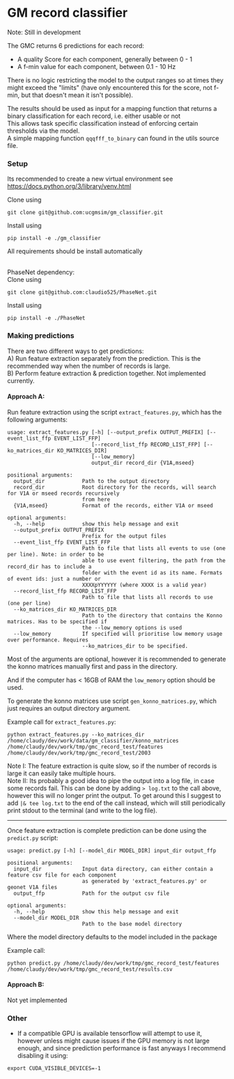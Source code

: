 # GM record classifier

Note: Still in development

The GMC returns 6 predictions for each record:
- A quality Score for each component, generally between 0 - 1  
- A f-min value for each component, between 0.1 - 10 Hz

There is no logic restricting the model to the output ranges so at times they might exceed
the "limits" (have only encountered this for the score, not f-min, but that doesn't mean it isn't possible). 

The results should be used as input for a mapping function that returns a binary classification
for each record, i.e. either usable or not\
This allows task specific classification instead of enforcing certain thresholds via the model.\
A simple mapping function `qqqfff_to_binary` can found in the utils source file.

### Setup
Its recommended to create a new virtual environment see https://docs.python.org/3/library/venv.html  

Clone using
```
git clone git@github.com:ucgmsim/gm_classifier.git
``` 

Install using
```shell script
pip install -e ./gm_classifier
```
All requirements should be install automatically

\
PhaseNet dependency:\
Clone using
```shell script
git clone git@github.com:claudio525/PhaseNet.git
```   

Install using
```shell script
pip install -e ./PhaseNet
``` 

### Making predictions

There are two different ways to get predictions:\
A) Run feature extraction separately from the prediction. This is the recommended way 
when the number of records is large.\
B) Perform feature extraction & prediction together. Not implemented currently.   

#### Approach A:

Run feature extraction using the script `extract_features.py`, which has the following 
arguments:
```
usage: extract_features.py [-h] [--output_prefix OUTPUT_PREFIX] [--event_list_ffp EVENT_LIST_FFP]
                           [--record_list_ffp RECORD_LIST_FFP] [--ko_matrices_dir KO_MATRICES_DIR]
                           [--low_memory]
                           output_dir record_dir {V1A,mseed}

positional arguments:
  output_dir            Path to the output directory
  record_dir            Root directory for the records, will search for V1A or mseed records recursively
                        from here
  {V1A,mseed}           Format of the records, either V1A or mseed

optional arguments:
  -h, --help            show this help message and exit
  --output_prefix OUTPUT_PREFIX
                        Prefix for the output files
  --event_list_ffp EVENT_LIST_FFP
                        Path to file that lists all events to use (one per line). Note: in order to be
                        able to use event filtering, the path from the record_dir has to include a
                        folder with the event id as its name. Formats of event ids: just a number or
                        XXXXpYYYYYY (where XXXX is a valid year)
  --record_list_ffp RECORD_LIST_FFP
                        Path to file that lists all records to use (one per line)
  --ko_matrices_dir KO_MATRICES_DIR
                        Path to the directory that contains the Konno matrices. Has to be specified if
                        the --low_memory options is used
  --low_memory          If specified will prioritise low memory usage over performance. Requires
                        --ko_matrices_dir to be specified.
```
Most of the arguments are optional, however it is recommended to generate the konno matrices 
manually first and pass in the directory.

And if the computer has < 16GB of RAM the `low_memory` option should be used.

To generate the konno matrices use script `gen_konno_matrices.py`, which just requires an output
directory argument.

Example call for `extract_features.py`:
```shell script
python extract_features.py --ko_matrices_dir /home/claudy/dev/work/data/gm_classifier/konno_matrices /home/claudy/dev/work/tmp/gmc_record_test/features /home/claudy/dev/work/tmp/gmc_record_test/2003
```
Note I: The feature extraction is quite slow, so if the number of records is large it can easily take multiple hours.\
Note II: Its probably a good idea to pipe the output into a log file, in case some records fail. 
This can be done by adding `> log.txt` to the call above, however this will no longer print the output. To get around this
I suggest to add `|& tee log.txt` to the end of the call instead, which will still periodically print stdout to the terminal (and write to the log file).  

---
Once feature extraction is complete prediction can be done using the `predict.py` script:
```
usage: predict.py [-h] [--model_dir MODEL_DIR] input_dir output_ffp

positional arguments:
  input_dir             Input data directory, can either contain a feature csv file for each component
                        as generated by 'extract_features.py' or geonet V1A files
  output_ffp            Path for the output csv file

optional arguments:
  -h, --help            show this help message and exit
  --model_dir MODEL_DIR
                        Path to the base model directory
```
Where the model directory defaults to the model included in the package

Example call:
```shell script
python predict.py /home/claudy/dev/work/tmp/gmc_record_test/features /home/claudy/dev/work/tmp/gmc_record_test/results.csv
```

#### Approach B:
Not yet implemented 

### Other
- If a compatible GPU is available tensorflow will attempt to use it, however 
unless might cause issues if the GPU memory is not large enough, and since prediction
performance is fast anyways I recommend disabling it using:
```shell script
export CUDA_VISIBLE_DEVICES=-1
```
 

   


